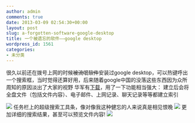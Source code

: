 ```yaml
---
author: admin
comments: true
date: 2013-03-09 02:54:30+00:00
layout: post
slug: a-forgotten-software-google-desktop
title: 一个被遗忘的软件——google desktop
wordpress_id: 1561
categories:
- 未分类
---
```


很久以前还在拨号上网的时候<del>被流氓软件</del>安装过google desktop，可以热键呼出一个搜索框，当时觉得还算好用，后来随着google中国的没落这些东西因为众所周知的原因淡出了大家的视野
华军有[下载](http://www.onlinedown.net/soft/35700.htm)，用了一下功能相当强大：
建立后会将全盘文件（包括文件内容）、电子邮件、上网记录、聊天记录等等都建立索引

<!-- more -->
[![](http://cctvsmg-wordpress.stor.sinaapp.com/uploads/2013/03/Google-桌面使用偏好.png)](http://cctvsmg-wordpress.stor.sinaapp.com/uploads/2013/03/Google-桌面使用偏好.png)
任务栏上的超级搜索工具条，像对像我这种健忘的人来说真是相见恨晚
[![](http://cctvsmg-wordpress.stor.sinaapp.com/uploads/2013/03/google-desktop搜索.jpg)](http://cctvsmg-wordpress.stor.sinaapp.com/uploads/2013/03/google-desktop搜索.jpg)
更加详细的搜索结果，甚至可以预览文件内容!
[![](http://cctvsmg-wordpress.stor.sinaapp.com/uploads/2013/03/google_desktop_age.jpg)](http://cctvsmg-wordpress.stor.sinaapp.com/uploads/2013/03/google_desktop_age.jpg)
